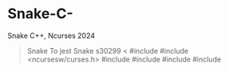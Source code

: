 # Snake-C-
Snake C++, Ncurses
2024
>Snake
To jest Snake
s30299
<
#include <iostream>
#include <ncursesw/curses.h>
#include <vector>
#include <string>
#include <cstdlib>
#include <algorithm>
